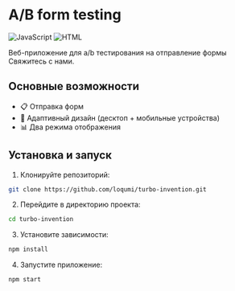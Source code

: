 # A/B form testing

![JavaScript](https://img.shields.io/badge/JavaScript-1.8.5-blue)
![HTML](https://img.shields.io/badge/HTML-5.3-purple)

Веб-приложение для a/b тестирования на отправление формы Свяжитесь с нами.

## Основные возможности

- 📋 Отправка форм
- 📱 Адаптивный дизайн (десктоп + мобильные устройства)
- 📊 Два режима отображения

## Установка и запуск

1. Клонируйте репозиторий:
```bash
git clone https://github.com/loqumi/turbo-invention.git
```
2. Перейдите в директорию проекта:
```bash
cd turbo-invention
```

3. Установите зависимости:
```bash
npm install
```

4. Запустите приложение:
```bash
npm start
```
